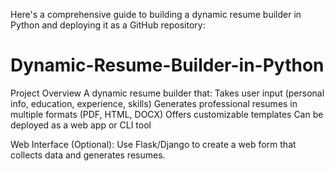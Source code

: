 Here's a comprehensive guide to building a dynamic resume builder in Python and deploying it as a GitHub repository:

# Dynamic-Resume-Builder-in-Python
Project Overview A dynamic resume builder that:  Takes user input (personal info, education, experience, skills)  Generates professional resumes in multiple formats (PDF, HTML, DOCX)  Offers customizable templates  Can be deployed as a web app or CLI tool


Web Interface (Optional):
Use Flask/Django to create a web form that collects data and generates resumes.
